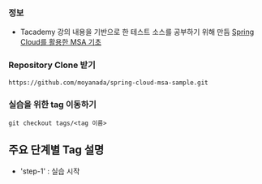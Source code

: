 ### 정보
- Tacademy 강의 내용을 기반으로 한 테스트 소스를 공부하기 위해 만듬
[Spring Cloud를 활용한 MSA 기초](https://tacademy.skplanet.com)

### Repository Clone 받기
~~~
https://github.com/moyanada/spring-cloud-msa-sample.git
~~~

### 실습을 위한 tag 이동하기
~~~
git checkout tags/<tag 이름>
~~~

## 주요 단계별 Tag 설명

- 'step-1' : 실습 시작
